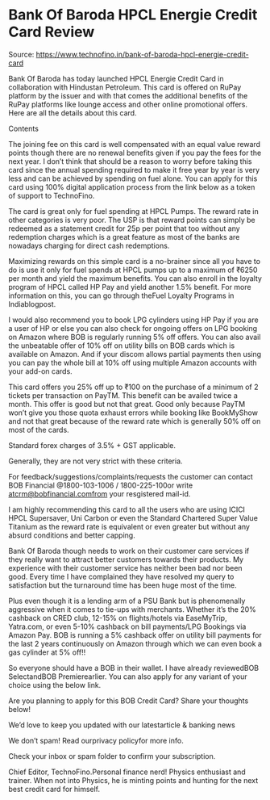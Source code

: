 # Bank Of Baroda HPCL Energie Credit Card Review

Source: https://www.technofino.in/bank-of-baroda-hpcl-energie-credit-card

Bank Of Baroda has today launched HPCL Energie Credit Card in collaboration with Hindustan Petroleum. This card is offered on RuPay platform by the issuer and with that comes the additional benefits of the RuPay platforms like lounge access and other online promotional offers. Here are all the details about this card.

Contents

The joining fee on this card is well compensated with an equal value reward points though there are no renewal benefits given if you pay the fees for the next year. I don’t think that should be a reason to worry before taking this card since the annual spending required to make it free year by year is very less and can be achieved by spending on fuel alone. You can apply for this card using 100% digital application process from the link below as a token of support to TechnoFino.

The card is great only for fuel spending at HPCL Pumps. The reward rate in other categories is very poor. The USP is that reward points can simply be redeemed as a statement credit for 25p per point that too without any redemption charges which is a great feature as most of the banks are nowadays charging for direct cash redemptions.

Maximizing rewards on this simple card is a no-brainer since all you have to do is use it only for fuel spends at HPCL pumps up to a maximum of ₹6250 per month and yield the maximum benefits. You can also enroll in the loyalty program of HPCL called HP Pay and yield another 1.5% benefit. For more information on this, you can go through theFuel Loyalty Programs in Indiablogpost.

I would also recommend you to book LPG cylinders using HP Pay if you are a user of HP or else you can also check for ongoing offers on LPG booking on Amazon where BOB is regularly running 5% off offers. You can also avail the unbeatable offer of 10% off on utility bills on BOB cards which is available on Amazon. And if your discom allows partial payments then using you can pay the whole bill at 10% off using multiple Amazon accounts with your add-on cards.

This card offers you 25% off up to ₹100 on the purchase of a minimum of 2 tickets per transaction on PayTM. This benefit can be availed twice a month. This offer is good but not that great. Good only because PayTM won’t give you those quota exhaust errors while booking like BookMyShow and not that great because of the reward rate which is generally 50% off on most of the cards.

Standard forex charges of 3.5% + GST applicable.

Generally, they are not very strict with these criteria.

For feedback/suggestions/complaints/requests the customer can contact BOB Financial @1800-103-1006 / 1800-225-100or write atcrm@bobfinancial.comfrom your resgistered mail-id.

I am highly recommending this card to all the users who are using ICICI HPCL Supersaver, Uni Carbon or even the Standard Chartered Super Value Titanium as the reward rate is equivalent or even greater but without any absurd conditions and better capping.

Bank Of Baroda though needs to work on their customer care services if they really want to attract better customers towards their products. My experience with their customer service has neither been bad nor been good. Every time I have complained they have resolved my query to satisfaction but the turnaround time has been huge most of the time.

Plus even though it is a lending arm of a PSU Bank but is phenomenally aggressive when it comes to tie-ups with merchants. Whether it’s the 20% cashback on CRED club, 12-15% on flights/hotels via EaseMyTrip, Yatra.com, or even 5-10% cashback on bill payments/LPG Bookings via Amazon Pay. BOB is running a 5% cashback offer on utility bill payments for the last 2 years continuously on Amazon through which we can even book a gas cylinder at 5% off!!

So everyone should have a BOB in their wallet. I have already reviewedBOB SelectandBOB Premierearlier. You can also apply for any variant of your choice using the below link.

Are you planning to apply for this BOB Credit Card? Share your thoughts below!

We’d love to keep you updated with our latestarticle & banking news

We don’t spam! Read ourprivacy policyfor more info.

Check your inbox or spam folder to confirm your subscription.

Chief Editor, TechnoFino.Personal finance nerd! Physics enthusiast and trainer. When not into Physics, he is minting points and hunting for the next best credit card for himself.